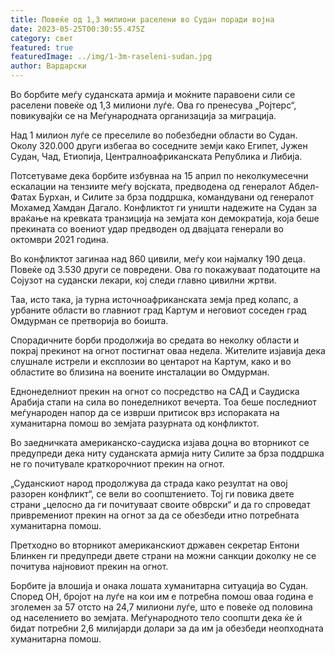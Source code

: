 ```yaml
---
title: Повеќе од 1,3 милиони раселени во Судан поради војна
date: 2023-05-25T00:30:55.475Z
category: свет
featured: true
featuredImage: ../img/1-3m-raseleni-sudan.jpg
author: Вардарски
---
```

Во борбите меѓу суданската армија и моќните паравоени сили се раселени повеќе од 1,3 милиони луѓе. Ова го пренесува „Ројтерс“, повикувајќи се на Меѓународната организација за миграција.

Над 1 милион луѓе се преселиле во побезбедни области во Судан. Околу 320.000 други избегаа во соседните земји како Египет, Јужен Судан, Чад, Етиопија, Централноафриканската Република и Либија.

Потсетуваме дека борбите избувнаа на 15 април по неколкумесечни ескалации на тензиите меѓу војската, предводена од генералот Абдел-Фатах Бурхан, и Силите за брза поддршка, командувани од генералот Мохамед Хамдан Дагало. Конфликтот ги уништи надежите на Судан за враќање на кревката транзиција на земјата кон демократија, која беше прекината со воениот удар предводен од двајцата генерали во октомври 2021 година.

Во конфликтот загинаа над 860 цивили, меѓу кои најмалку 190 деца. Повеќе од 3.530 други се повредени. Ова го покажуваат податоците на Сојузот на судански лекари, кој следи главно цивилни жртви.

Таа, исто така, ја турна источноафриканската земја пред колапс, а урбаните области во главниот град Картум и неговиот соседен град Омдурман се претворија во боишта.

Спорадичните борби продолжија во средата во неколку области и покрај прекинот на огнот постигнат оваа недела. Жителите изјавија дека слушнале истрели и експлозии во центарот на Картум, како и во областите во близина на воените инсталации во Омдурман.

Еднонеделниот прекин на огнот со посредство на САД и Саудиска Арабија стапи на сила во понеделникот вечерта. Тоа беше последниот меѓународен напор да се изврши притисок врз испораката на хуманитарна помош во земјата разурната од конфликтот.

Во заедничката американско-саудиска изјава доцна во вторникот се предупреди дека ниту суданската армија ниту Силите за брза поддршка не го почитувале краткорочниот прекин на огнот.

„Суданскиот народ продолжува да страда како резултат на овој разорен конфликт“, се вели во соопштението. Тој ги повика двете страни „целосно да ги почитуваат своите обврски“ и да го спроведат привремениот прекин на огнот за да се обезбеди итно потребната хуманитарна помош.

Претходно во вторникот американскиот државен секретар Ентони Блинкен ги предупреди двете страни на можни санкции доколку не се почитува најновиот прекин на огнот.

Борбите ја влошија и онака лошата хуманитарна ситуација во Судан. Според ОН, бројот на луѓе на кои им е потребна помош оваа година е зголемен за 57 отсто на 24,7 милиони луѓе, што е повеќе од половина од населението во земјата. Меѓународното тело соопшти дека ќе ѝ бидат потребни 2,6 милијарди долари за да им ја обезбеди неопходната хуманитарна помош.
